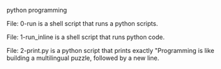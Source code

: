 python programming 

File: 0-run is a shell script that runs a python scripts.

File: 1-run_inline is a shell script that runs python code.

File: 2-print.py is a python script  that prints exactly "Programming is like building a multilingual puzzle, followed by a new line.
